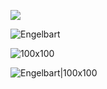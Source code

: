 ![](https://history-computer.com/ModernComputer/Basis/images/Engelbart.jpg)

![Engelbart](https://history-computer.com/ModernComputer/Basis/images/Engelbart.jpg)

![100x100](https://history-computer.com/ModernComputer/Basis/images/Engelbart.jpg)

![Engelbart|100x100](https://history-computer.com/ModernComputer/Basis/images/Engelbart.jpg)
